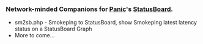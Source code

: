### Network-minded Companions for [Panic](http://www.panic.com)'s [StatusBoard](http://www.panic.com/statusboard).

- sm2sb.php - Smokeping to StatusBoard, show Smokeping latest latency status on a StatusBoard Graph
- More to come...

